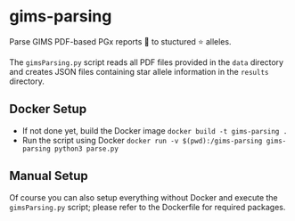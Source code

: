 # gims-parsing

Parse GIMS PDF-based PGx reports :page_facing_up: to stuctured :star: alleles.

The `gimsParsing.py` script reads all PDF files provided in the `data` directory and creates JSON files containing star allele information in the `results` directory.

## Docker Setup

* If not done yet, build the Docker image `docker build -t gims-parsing .`
* Run the script using Docker `docker run -v $(pwd):/gims-parsing gims-parsing python3 parse.py`

## Manual Setup

Of course you can also setup everything without Docker and execute the `gimsParsing.py` script; please refer to the Dockerfile for required packages.

